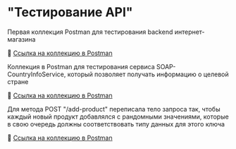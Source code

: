 # "Тестирование API"

Первая коллекция Postman для тестирования backend интернет-магазина

🔗 [Ссылка на коллекцию в Postman](https://www.postman.com/iananixil02-5388278/workspace/iananixil-s-workspace/folder/48799861-984934ba-76b6-4bde-bd50-4907863e4e8e?action=share&creator=48799861&active-environment=48799861-b65cacd2-44e0-475c-a6c7-2af3add41cc3)

Коллекция в Postman для тестирования сервиса SOAP-CountryInfoService, который позволяет получать информацию о целевой стране

🔗 [Ссылка на коллекцию в Postman](https://www.postman.com/iananixil02-5388278/workspace/iananixil-s-workspace/collection/48799861-b4302ba6-6232-437d-9abd-4854086bbdac?action=share&creator=48799861&active-environment=48799861-27c02876-fb86-4d64-b73a-e6357b616730)

Для метода POST "/add-product" переписала тело запроса так, чтобы каждый новый продукт добавлялся с рандомными значениями, которые в свою очередь должны соответствовать типу данных для этого ключа

🔗 [Ссылка на коллекцию в Postman](https://www.postman.com/iananixil02-5388278/workspace/iananixil-s-workspace/request/48799861-6e5b4ddc-ac92-433f-883d-13bc37becc21?action=share&source=copy-link&creator=48799861&ctx=documentation)

